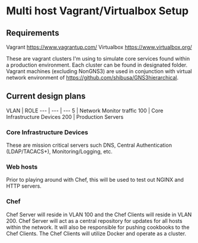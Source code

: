 # Multi host Vagrant/Virtualbox Setup

## Requirements
Vagrant https://www.vagrantup.com/
Virtualbox https://www.virtualbox.org/

These are vagrant clusters I'm using to simulate core services found within a production environment. Each cluster can be found in designated folder.  Vagrant machines (excluding NonGNS3) are used in conjunction with virtual network environment of https://github.com/shibusa/GNS3hierarchical.

## Current design plans
VLAN | ROLE
--- | --- | ---
5 | Network Monitor traffic
100 | Core Infrastructure Devices
200 | Production Servers

### Core Infrastructure Devices
These are mission critical servers such DNS, Central Authentication (LDAP/TACACS+), Monitoring/Logging, etc.

### Web hosts
Prior to playing around with Chef, this will be used to test out NGINX and HTTP servers.

### Chef
Chef Server will reside in VLAN 100 and the Chef Clients will reside in VLAN 200.  Chef Server will act as a central repository for updates for all hosts within the network.  It will also be responsible for pushing cookbooks to the Chef Clients.  The Chef Clients will utilize Docker and operate as a cluster.
